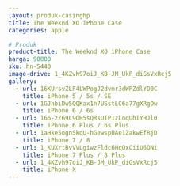 ```yaml
---
layout: produk-casinghp
title: The Weeknd XO iPhone Case
categories: apple

# Produk
product-title: The Weeknd XO iPhone Case
harga: 90000
sku: hn-5440
image-drive: 1_4KZvh97oiJ_KB-JM_UkP_diGsVxRcj5
gallery:
  - url: 16KUrsvZLF4LWPogJ2dvmr3dWPZdlYD0C
    title: iPhone 5 / 5s / SE
  - url: 1GJhbiDw5QQKax1h7USstLC6a77gXRgOw
    title: iPhone 6 / 6s
  - url: 166-zZ69L9OH5sQRsUIP1zLoqUhIYHJl0
    title: iPhone 6 Plus / 6s Plus
  - url: 1aHke5ogn5kqU-hGewspUAe1ZakwEfRjD
    title: iPhone 7 / 8
  - url: 1_KUXrtBvVVLgiwzFldc6HqOxCiiU6QNi
    title: iPhone 7 Plus / 8 Plus
  - url: 1_4KZvh97oiJ_KB-JM_UkP_diGsVxRcj5
    title: iPhone X
---
```


